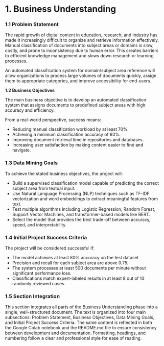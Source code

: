 # 1. Business Understanding

### 1.1 Problem Statement

The rapid growth of digital content in education, research, and industry has made it increasingly difficult to organize and retrieve information effectively. Manual classification of documents into subject areas or domains is slow, costly, and prone to inconsistency due to human error. This creates barriers to efficient knowledge management and slows down research or learning processes. 

An automated classification system for domain/subject area reference will allow organizations to process large volumes of documents quickly, assign them to appropriate categories, and improve accessibility for end-users.

**1.2 Business Objectives**

The main business objective is to develop an automated classification system that assigns documents to predefined subject areas with high accuracy and efficiency. 

From a real-world perspective, success means:
- Reducing manual classification workload by at least 70%.
- Achieving a minimum classification accuracy of 80%.
- Improving document retrieval time in repositories and databases.
- Increasing user satisfaction by making content easier to find and navigate.


 ### 1.3 Data Mining Goals

To achieve the stated business objectives, the project will:
- Build a supervised classification model capable of predicting the correct subject area from textual input.
- Use Natural Language Processing (NLP) techniques such as TF-IDF vectorization and word embeddings to extract meaningful features from text.
- Test multiple algorithms including Logistic Regression, Random Forest, Support Vector Machines, and transformer-based models like BERT.
- Select the model that provides the best trade-off between accuracy, speed, and interpretability.

### 1.4 Initial Project Success Criteria

The project will be considered successful if:
- The model achieves at least 80% accuracy on the test dataset.
- Precision and recall for each subject area are above 0.75.
- The system processes at least 500 documents per minute without significant performance loss.
- Classifications match expert-labeled results in at least 8 out of 10 randomly reviewed cases.
  
### 1.5 Section Integration

This section integrates all parts of the Business Understanding phase into a single, well-structured document. The text is organized into four main subsections: Problem Statement, Business Objectives, Data Mining Goals, and Initial Project Success Criteria. The same content is reflected in both the Google Colab notebook and the README.md file to ensure consistency between development and documentation. Formatting, headings, and numbering follow a clear and professional style for ease of reading.
